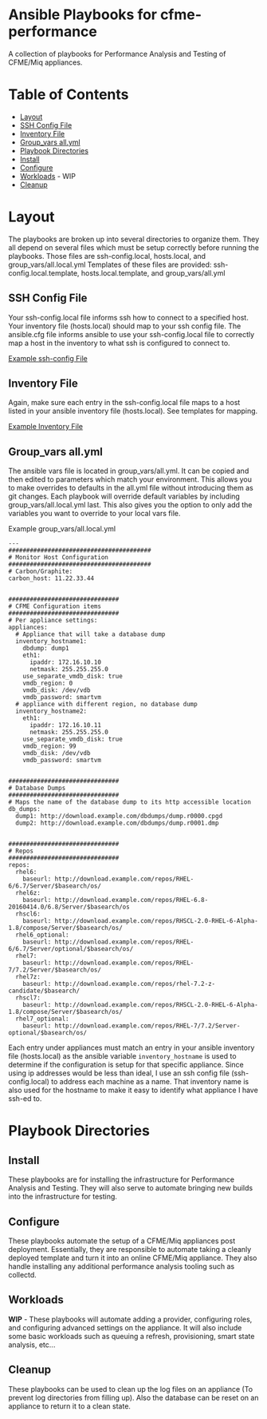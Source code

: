 # Ansible Playbooks for cfme-performance

A collection of playbooks for Performance Analysis and Testing of CFME/Miq appliances.

**Table of Contents**
========
- [Layout](#layout)
 - [SSH Config File](#ssh-config-file)
 - [Inventory File](#inventory-file)
 - [Group_vars all.yml](#group_vars-allyml)
- [Playbook Directories](#playbook-directories)
 - [Install](#install)
 - [Configure](#configure)
 - [Workloads](#workloads) - WIP
 - [Cleanup](#cleanup)

# Layout
The playbooks are broken up into several directories to organize them.  They all depend on several files which must be setup correctly before running the playbooks.  Those files are ssh-config.local, hosts.local, and group_vars/all.local.yml  Templates of these files are provided: ssh-config.local.template, hosts.local.template, and group_vars/all.yml

## SSH Config File

Your ssh-config.local file informs ssh how to connect to a specified host. Your inventory file (hosts.local) should map to your ssh config file.  The ansible.cfg file informs ansible to use your ssh-config.local file to correctly map a host in the inventory to what ssh is configured to connect to.

[Example ssh-config File](ssh-config.local.template)

## Inventory File

Again, make sure each entry in the ssh-config.local file maps to a host listed in your ansible inventory file (hosts.local).  See templates for mapping.

[Example Inventory File](hosts.local.template)

## Group_vars all.yml

The ansible vars file is located in group_vars/all.yml.  It can be copied and then edited to parameters which match your environment.  This allows you to make overrides to defaults in the all.yml file without introducing them as git changes.  Each playbook will override default variables by including group_vars/all.local.yml last.  This also gives you the option to only add the variables you want to override to your local vars file.

Example group_vars/all.local.yml
```
---
########################################
# Monitor Host Configuration
########################################
# Carbon/Graphite:
carbon_host: 11.22.33.44


###############################
# CFME Configuration items
###############################
# Per appliance settings:
appliances:
  # Appliance that will take a database dump
  inventory_hostname1:
    dbdump: dump1
    eth1:
      ipaddr: 172.16.10.10
      netmask: 255.255.255.0
    use_separate_vmdb_disk: true
    vmdb_region: 0
    vmdb_disk: /dev/vdb
    vmdb_password: smartvm
  # appliance with different region, no database dump
  inventory_hostname2:
    eth1:
      ipaddr: 172.16.10.11
      netmask: 255.255.255.0
    use_separate_vmdb_disk: true
    vmdb_region: 99
    vmdb_disk: /dev/vdb
    vmdb_password: smartvm


###############################
# Database Dumps
###############################
# Maps the name of the database dump to its http accessible location
db_dumps:
  dump1: http://download.example.com/dbdumps/dump.r0000.cpgd
  dump2: http://download.example.com/dbdumps/dump.r0001.dmp


###############################
# Repos
###############################
repos:
  rhel6:
    baseurl: http://download.example.com/repos/RHEL-6/6.7/Server/$basearch/os/
  rhel6z:
    baseurl: http://download.example.com/repos/RHEL-6.8-20160414.0/6.8/Server/$basearch/os
  rhscl6:
    baseurl: http://download.example.com/repos/RHSCL-2.0-RHEL-6-Alpha-1.8/compose/Server/$basearch/os/
  rhel6_optional:
    baseurl: http://download.example.com/repos/RHEL-6/6.7/Server/optional/$basearch/os/
  rhel7:
    baseurl: http://download.example.com/repos/RHEL-7/7.2/Server/$basearch/os/
  rhel7z:
    baseurl: http://download.example.com/repos/rhel-7.2-z-candidate/$basearch/
  rhscl7:
    baseurl: http://download.example.com/repos/RHSCL-2.0-RHEL-6-Alpha-1.8/compose/Server/$basearch/os/
  rhel7_optional:
    baseurl: http://download.example.com/repos/RHEL-7/7.2/Server-optional/$basearch/os/

```
Each entry under appliances must match an entry in your ansible inventory file (hosts.local) as the ansible variable `inventory_hostname` is used to determine if the configuration is setup for that specific appliance.  Since using ip addresses would be less than ideal, I use an ssh config file (ssh-config.local) to address each machine as a name.  That inventory name is also used for the hostname to make it easy to identify what appliance I have ssh-ed to.

# Playbook Directories

## Install
These playbooks are for installing the infrastructure for Performance Analysis and Testing.  They will also serve to automate bringing new builds into the infrastructure for testing.

## Configure
These playbooks automate the setup of a CFME/Miq appliances post deployment.  Essentially, they are responsible to automate taking a cleanly deployed template and turn it into an online CFME/Miq appliance.  They also handle installing any additional performance analysis tooling such as collectd.

## Workloads
**WIP** - These playbooks will automate adding a provider, configuring roles, and configuring advanced settings on the appliance.  It will also include some basic workloads such as queuing a refresh, provisioning, smart state analysis, etc...

## Cleanup
These playbooks can be used to clean up the log files on an appliance (To prevent log directories from filling up).  Also the database can be reset on an appliance to return it to a clean state.
